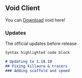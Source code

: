 ## Void Client

You can [Download](https://github.com/void123456789/Void-Releases) void here!



### Updates

The official updates before release

```markdown
Syntax highlighted code block

# Updating to 1.18.10
## Fixing killaura & tracers
### Adding scaffold and speed
```
